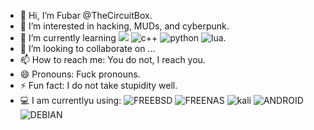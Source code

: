 - 👋 Hi, I’m Fubar @TheCircuitBox.
- 👀 I’m interested in hacking, MUDs, and cyberpunk.
- 🌱 I’m currently learning ![](https://img.shields.io/badge/C-000000?style=for-the-badge&logo=c&logoColor=white) ![c++](https://img.shields.io/badge/C%2B%2B-000000?style=for-the-badge&logo=c%2B%2B&logoColor=white) ![python](https://img.shields.io/badge/Python-FFD43B?style=for-the-badge&logo=python&logoColor=blue) ![lua](https://img.shields.io/badge/Lua-2C2D72?style=for-the-badge&logo=lua&logoColor=white).
- 💞️ I’m looking to collaborate on ...
- 📫 How to reach me: You do not, I reach you.
- 😄 Pronouns: Fuck pronouns.
- ⚡ Fun fact: I do not take stupidity well.
- 💻 I am currentlyu using: ![FREEBSD](https://img.shields.io/badge/freebsd-AB2B28?style=for-the-badge&logo=freebsd&logoColor=white) ![FREENAS](https://img.shields.io/badge/FreeNAS-343434?style=for-the-badge&logo=freenas&logoColor=white) ![kali](https://img.shields.io/badge/Parrot_Security-000000?style=for-the-badge&logo=parrot-security&logoColor=15E0ED) ![ANDROID](https://img.shields.io/badge/Android-3DDC84?style=for-the-badge&logo=android&logoColor=white) ![DEBIAN](https://img.shields.io/badge/Debian-A81D33?style=for-the-badge&logo=debian&logoColor=white)

<!---
TheCircuitBox/TheCircuitBox is a ✨ special ✨ repository because its `README.md` (this file) appears on your GitHub profile.
You can click the Preview link to take a look at your changes.
--->

